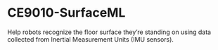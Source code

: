 # CE9010-SurfaceML
Help robots recognize the floor surface they’re standing on using data collected from Inertial Measurement Units (IMU sensors).
